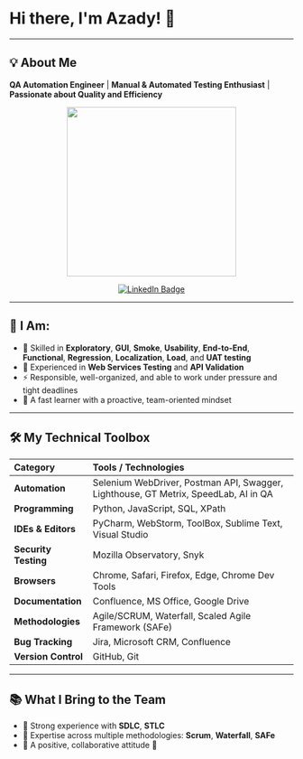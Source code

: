 # Hi there, I'm Azady! 👋

---

## 💡 About Me

**QA Automation Engineer** | **Manual & Automated Testing Enthusiast** | **Passionate about Quality and Efficiency**

<div id="header" align="center">
  <img src="https://media0.giphy.com/media/v1.Y2lkPTc5MGI3NjExNW8wcjZ6M3Vpd3JucXFqdTNuNHN0MnExNnoyY2l0YWp4N21pd3pmdyZlcD12MV9pbnRlcm5hbF9naWZfYnlfaWQmY3Q9Zw/qgQUggAC3Pfv687qPC/giphy.gif" width="300"/>
</div>

<p align="center">
  <a href="https://www.linkedin.com/in/azadyesenov/">
    <img src="https://img.shields.io/badge/LinkedIn-blue?style=for-the-badge&logo=linkedin&logoColor=white" alt="LinkedIn Badge"/>
  </a>
</p>

---

## 🧩 I Am:

- 🧩 Skilled in **Exploratory**, **GUI**, **Smoke**, **Usability**, **End-to-End**, **Functional**, **Regression**, **Localization**, **Load**, and **UAT testing**
- 🔎 Experienced in **Web Services Testing** and **API Validation**
- ⚡ Responsible, well-organized, and able to work under pressure and tight deadlines
- 🚀 A fast learner with a proactive, team-oriented mindset

---

## :hammer_and_wrench: My Technical Toolbox

| Category | Tools / Technologies |
| :--- | :--- |
| **Automation** | Selenium WebDriver, Postman API, Swagger, Lighthouse, GT Metrix, SpeedLab, AI in QA |
| **Programming** | Python, JavaScript, SQL, XPath |
| **IDEs & Editors** | PyCharm, WebStorm, ToolBox, Sublime Text, Visual Studio |
| **Security Testing** | Mozilla Observatory, Snyk |
| **Browsers** | Chrome, Safari, Firefox, Edge, Chrome Dev Tools |
| **Documentation** | Confluence, MS Office, Google Drive |
| **Methodologies** | Agile/SCRUM, Waterfall, Scaled Agile Framework (SAFe) |
| **Bug Tracking** | Jira, Microsoft CRM, Confluence |
| **Version Control** | GitHub, Git |

---

## 📚 What I Bring to the Team

- 🔄 Strong experience with **SDLC**, **STLC**
- 🎯 Expertise across multiple methodologies: **Scrum**, **Waterfall**, **SAFe**
- 🌟 A positive, collaborative attitude 🤝
